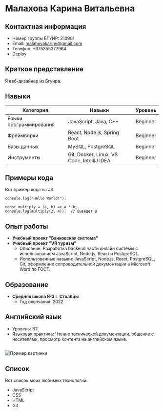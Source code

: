 # Малахова Карина Витальевна
## Контактная информация

*   Номер группы БГУИР: 210901
*   Email: malahovakarinv@gmail.com
*   Телефон: +375355377964
*   [Deploy](https://karidiiita.github.io/-/)

## Краткое представление

Я веб-дизайнер из Бгуира.

## Навыки

| Категория         | Навыки                                                                 | Уровень |
| ----------------- | --------------------------------------------------------------------- | ------- |
| Языки программирования | JavaScript, Java, C++                                            | Beginner |
| Фреймворки       | React, Node.js, Spring Boot                                           | Beginner |
| Базы данных        | MySQL, PostgreSQL                                             | Beginner |
| Инструменты        | Git, Docker, Linux, VS Code, IntelliJ IDEA                             | Beginner |

## Примеры кода

Вот пример кода на JS:
```
console.log("Hello World!");

const multiply = (a, b) => a * b;
console.log(multiply(2, 4));  // Выведет 8
```


## Опыт работы

*   **Учебный проект "Банковская система"**
*   **Учебный проект "VR туризм"**
    *   Описание: Разработка backend части онлайн системы с использованием JavaScript, Node.js, React и PostgreSQL.
    *   Использованные навыки: JavaScript, Node.js, React, PostgreSQL, Git, оформление сопроводительной документации в Microsoft Word по ГОСТ.
    
## Образование

*   **Средняя школа №3 г. Столбцы**
    *   Год окончания: 2022

## Английский язык

*   Уровень: B2 
*   Языковая практика: Чтение технической документации, общение с носителями, просмотр контента на английском языке.

##

![Пример картинки](https://github.com/user-attachments/assets/125da666-fb77-43ab-a485-9e2a7066112e)


## Список

Вот список моих любимых технологий:

*   JavaScript
*   CSS
*   HTML
*   Git

